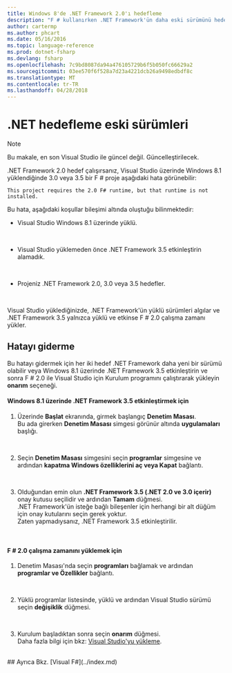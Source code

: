 ```yaml
---
title: Windows 8'de .NET Framework 2.0'ı hedefleme
description: "F # kullanırken .NET Framework'ün daha eski sürümünü hedefleme hakkında bilgi edinin."
author: cartermp
ms.author: phcart
ms.date: 05/16/2016
ms.topic: language-reference
ms.prod: dotnet-fsharp
ms.devlang: fsharp
ms.openlocfilehash: 7c9bd8087da94a476105729b6f5b050fc66629a2
ms.sourcegitcommit: 03ee570f6f528a7d23a4221dcb26a9498edbdf8c
ms.translationtype: MT
ms.contentlocale: tr-TR
ms.lasthandoff: 04/28/2018
---
```

# <a name="targeting-older-versions-of-net"></a>.NET hedefleme eski sürümleri

> [!NOTE]
Bu makale, en son Visual Studio ile güncel değil.  Güncelleştirilecek.

.NET Framework 2.0 hedef çalışırsanız, Visual Studio üzerinde Windows 8.1 yüklendiğinde 3.0 veya 3.5 bir F # proje aşağıdaki hata görünebilir: 

```
This project requires the 2.0 F# runtime, but that runtime is not installed.
```

Bu hata, aşağıdaki koşullar bileşimi altında oluştuğu bilinmektedir:


- Visual Studio Windows 8.1 üzerinde yüklü.
<br />

- Visual Studio yüklemeden önce .NET Framework 3.5 etkinleştirin alamadık.
<br />

- Projeniz .NET Framework 2.0, 3.0 veya 3.5 hedefler.
<br />

Visual Studio yüklediğinizde, .NET Framework'ün yüklü sürümleri algılar ve .NET Framework 3.5 yalnızca yüklü ve etkinse F # 2.0 çalışma zamanı yükler.


## <a name="resolving-the-error"></a>Hatayı giderme
Bu hatayı gidermek için her iki hedef .NET Framework daha yeni bir sürümü olabilir veya Windows 8.1 üzerinde .NET Framework 3.5 etkinleştirin ve sonra F # 2.0 ile Visual Studio için Kurulum programını çalıştırarak yükleyin **onarım** seçeneği.


#### <a name="to-enable-the-net-framework-35-on-windows-81"></a>Windows 8.1 üzerinde .NET Framework 3.5 etkinleştirmek için

1. Üzerinde **Başlat** ekranında, girmek başlangıç **Denetim Masası**.
<br />  Bu ada girerken **Denetim Masası** simgesi görünür altında **uygulamaları** başlığı.
<br />

2. Seçin **Denetim Masası** simgesini seçin **programlar** simgesine ve ardından **kapatma Windows özelliklerini aç veya Kapat** bağlantı.
<br />

3. Olduğundan emin olun **.NET Framework 3.5 (.NET 2.0 ve 3.0 içerir)** onay kutusu seçilidir ve ardından **Tamam** düğmesi.
<br />  .NET Framework'ün isteğe bağlı bileşenler için herhangi bir alt düğüm için onay kutularını seçin gerek yoktur.
<br />  Zaten yapmadıysanız, .NET Framework 3.5 etkinleştirilir.
<br />


#### <a name="to-install-the-f-20-runtime"></a>F # 2.0 çalışma zamanını yüklemek için

1. Denetim Masası'nda seçin **programları** bağlamak ve ardından **programlar ve Özellikler** bağlantı.
<br />

2. Yüklü programlar listesinde, yüklü ve ardından Visual Studio sürümü seçin **değişiklik** düğmesi.
<br />

3. Kurulum başladıktan sonra seçin **onarım** düğmesi.
<br />  Daha fazla bilgi için bkz: [Visual Studio'yu yükleme](https://msdn.microsoft.com/library/e2h7fzkw.aspx).
<br />
## <a name="see-also"></a>Ayrıca Bkz.
[Visual F#](../index.md)

